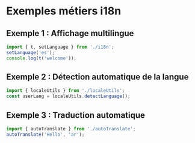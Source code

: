 # Exemples métiers i18n

## Exemple 1 : Affichage multilingue
```js
import { t, setLanguage } from './i18n';
setLanguage('es');
console.log(t('welcome'));
```

## Exemple 2 : Détection automatique de la langue
```js
import { localeUtils } from './localeUtils';
const userLang = localeUtils.detectLanguage();
```

## Exemple 3 : Traduction automatique
```js
import { autoTranslate } from './autoTranslate';
autoTranslate('Hello', 'ar');
```
